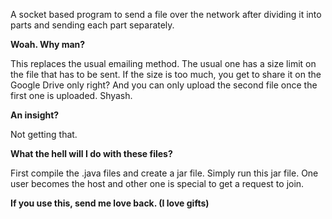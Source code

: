 A socket based program to send a file over the network after dividing it into parts and sending each part separately.

**Woah. Why man?**

This replaces the usual emailing method. The usual one has a size limit on the file that has to be sent. If the size is too much,
you get to share it on the Google Drive only right?
And you can only upload the second file once the first one is uploaded. Shyash. 

**An insight?**

Not getting that. 

**What the hell will I do with these files?**

First compile the .java files and create a jar file. Simply run this jar file. One user becomes the host and other one is special
to get a request to join.

**If you use this, send me love back. (I love gifts)**
